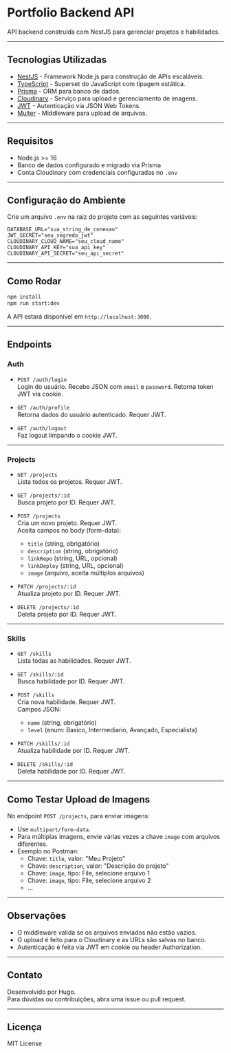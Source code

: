 # Portfolio Backend API

API backend construída com NestJS para gerenciar projetos e habilidades.

---

## Tecnologias Utilizadas

- [NestJS](https://nestjs.com/) - Framework Node.js para construção de APIs escaláveis.
- [TypeScript](https://www.typescriptlang.org/) - Superset do JavaScript com tipagem estática.
- [Prisma](https://www.prisma.io/) - ORM para banco de dados.
- [Cloudinary](https://cloudinary.com/) - Serviço para upload e gerenciamento de imagens.
- [JWT](https://jwt.io/) - Autenticação via JSON Web Tokens.
- [Multer](https://github.com/expressjs/multer) - Middleware para upload de arquivos.

---

## Requisitos

- Node.js >= 16
- Banco de dados configurado e migrado via Prisma
- Conta Cloudinary com credenciais configuradas no `.env`

---

## Configuração do Ambiente

Crie um arquivo `.env` na raiz do projeto com as seguintes variáveis:

```
DATABASE_URL="sua_string_de_conexao"
JWT_SECRET="seu_segredo_jwt"
CLOUDINARY_CLOUD_NAME="seu_cloud_name"
CLOUDINARY_API_KEY="sua_api_key"
CLOUDINARY_API_SECRET="seu_api_secret"
```

---

## Como Rodar

```bash
npm install
npm run start:dev
```

A API estará disponível em `http://localhost:3000`.

---

## Endpoints

### Auth

- `POST /auth/login`  
  Login do usuário. Recebe JSON com `email` e `password`. Retorna token JWT via cookie.

- `GET /auth/profile`  
  Retorna dados do usuário autenticado. Requer JWT.

- `GET /auth/logout`  
  Faz logout limpando o cookie JWT.

---

### Projects

- `GET /projects`  
  Lista todos os projetos. Requer JWT.

- `GET /projects/:id`  
  Busca projeto por ID. Requer JWT.

- `POST /projects`  
  Cria um novo projeto. Requer JWT.  
  Aceita campos no body (form-data):  
  - `title` (string, obrigatório)  
  - `description` (string, obrigatório)  
  - `linkRepo` (string, URL, opcional)  
  - `linkDeploy` (string, URL, opcional)  
  - `image` (arquivo, aceita múltiplos arquivos)  

- `PATCH /projects/:id`  
  Atualiza projeto por ID. Requer JWT.

- `DELETE /projects/:id`  
  Deleta projeto por ID. Requer JWT.

---

### Skills

- `GET /skills`  
  Lista todas as habilidades. Requer JWT.

- `GET /skills/:id`  
  Busca habilidade por ID. Requer JWT.

- `POST /skills`  
  Cria nova habilidade. Requer JWT.  
  Campos JSON:  
  - `name` (string, obrigatório)  
  - `level` (enum: Basico, Intermediario, Avançado, Especialista)

- `PATCH /skills/:id`  
  Atualiza habilidade por ID. Requer JWT.

- `DELETE /skills/:id`  
  Deleta habilidade por ID. Requer JWT.

---

## Como Testar Upload de Imagens

No endpoint `POST /projects`, para enviar imagens:

- Use `multipart/form-data`.
- Para múltiplas imagens, envie várias vezes a chave `image` com arquivos diferentes.
- Exemplo no Postman:  
  - Chave: `title`, valor: "Meu Projeto"  
  - Chave: `description`, valor: "Descrição do projeto"  
  - Chave: `image`, tipo: File, selecione arquivo 1  
  - Chave: `image`, tipo: File, selecione arquivo 2  
  - ...

---

## Observações

- O middleware valida se os arquivos enviados não estão vazios.
- O upload é feito para o Cloudinary e as URLs são salvas no banco.
- Autenticação é feita via JWT em cookie ou header Authorization.

---

## Contato

Desenvolvido por Hugo.  
Para dúvidas ou contribuições, abra uma issue ou pull request.

---

## Licença

MIT License
